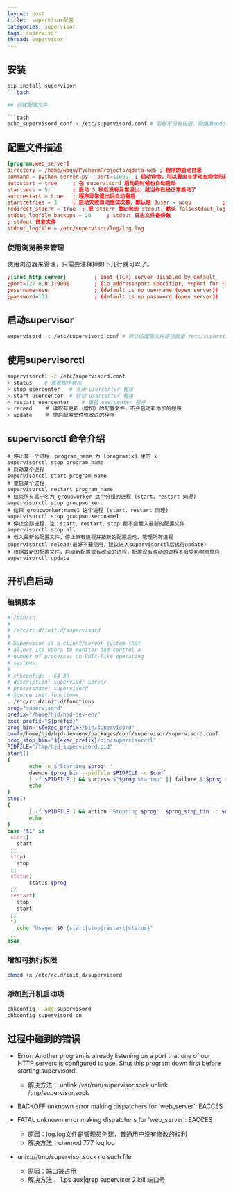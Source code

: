 ```yaml
---
layout: post
title:  supervisor配置
categories: supervisor
tags: supervisor
thread: supervisor
---
```


## 安装

```bash
pip install supervisor
```bash

## 创建配置文件

```bash
echo_supervisord_conf > /etc/supervisord.conf # 若提示没有权限，则使用sudo su - root -c "echo_supervisord_conf > /etc/supervisord.conf" 命令创建
```

## 配置文件描述

```conf
[program:web_server]
directory = /home/woqu/PycharmProjects/qdata-web ; 程序的启动目录
command = python server.py --port=11099  ; 启动命令，可以看出与手动在命令行启动的命令是一样的
autostart = true     ; 在 supervisord 启动的时候也自动启动
startsecs = 5        ; 启动 5 秒后没有异常退出，就当作已经正常启动了
autorestart = true   ; 程序异常退出后自动重启
startretries = 3     ; 启动失败自动重试次数，默认是 3user = woqu          ; 用哪个用户启动
redirect_stderr = true  ; 把 stderr 重定向到 stdout，默认 falsestdout_logfile_maxbytes = 20MB  ; stdout 日志文件大小，默认 50MB
stdout_logfile_backups = 20     ; stdout 日志文件备份数
; stdout 日志文件
stdout_logfile = /etc/supervisor/log/log.log
```

### 使用浏览器来管理

使用浏览器来管理，只需要注释掉如下几行就可以了。

```conf
;[inet_http_server]         ; inet (TCP) server disabled by default
;port=127.0.0.1:9001        ; (ip_address:port specifier, *:port for ;all iface)
;username=user              ; (default is no username (open server))
;password=123               ; (default is no password (open server))
```

## 启动supervisor

```bash
supervisord -c /etc/supervisord.conf # 默认的配置文件路径就是`/etc/supervisord.conf`,如果是默认路径 -c 可以忽略
```

## 使用supervisorctl

```bash
supervisorctl -c /etc/supervisord.conf
> status    # 查看程序状态
> stop usercenter   # 关闭 usercenter 程序
> start usercenter  # 启动 usercenter 程序
> restart usercenter    # 重启 usercenter 程序
> reread    ＃ 读取有更新（增加）的配置文件，不会启动新添加的程序
> update    ＃ 重启配置文件修改过的程序
```

## supervisorctl 命令介绍

```text
# 停止某一个进程，program_name 为 [program:x] 里的 x
supervisorctl stop program_name
# 启动某个进程
supervisorctl start program_name
# 重启某个进程
supervisorctl restart program_name
# 结束所有属于名为 groupworker 这个分组的进程 (start，restart 同理)
supervisorctl stop groupworker:
# 结束 groupworker:name1 这个进程 (start，restart 同理)
supervisorctl stop groupworker:name1
# 停止全部进程，注：start、restart、stop 都不会载入最新的配置文件
supervisorctl stop all
# 载入最新的配置文件，停止原有进程并按新的配置启动、管理所有进程
supervisorctl reload(最好不要使用，建议进入supervisorctl后执行update)
# 根据最新的配置文件，启动新配置或有改动的进程，配置没有改动的进程不会受影响而重启
supervisorctl update
```

## 开机自启动

### 编辑脚本

```bash
#!/bin/sh
#
# /etc/rc.d/init.d/supervisord
#
# Supervisor is a client/server system that
# allows its users to monitor and control a
# number of processes on UNIX-like operating
# systems.
#
# chkconfig: - 64 36
# description: Supervisor Server
# processname: supervisord
# Source init functions
. /etc/rc.d/init.d/functions
prog="supervisord"
prefix="/home/hjd/hjd-dev-env"
exec_prefix="${prefix}"
prog_bin="${exec_prefix}/bin/supervisord"
conf=/home/hjd/hjd-dev-env/packages/conf/supervisor/supervisord.conf
prog_stop_bin="${exec_prefix}/bin/supervisorctl"
PIDFILE="/tmp/hjd_supervisord.pid"
start()
{
       echo -n $"Starting $prog: "
       daemon $prog_bin --pidfile $PIDFILE -c $conf
       [ -f $PIDFILE ] && success $"$prog startup" || failure $"$prog startup"
       echo
}
stop()
{
       [ -f $PIDFILE ] && action "Stopping $prog"  $prog_stop_bin -c $conf shutdown || success $"$prog shutdown"
       echo
}
case "$1" in
 start)
   start
 ;;
 stop)
   stop
 ;;
 status)
       status $prog
 ;;
 restart)
   stop
   start
 ;;
 *)
   echo "Usage: $0 {start|stop|restart|status}"
 ;;
esac
```

### 增加可执行权限

```bash
chmod +x /etc/rc.d/init.d/supervisord
```

### 添加到开机启动项

```bash
chkconfig --add supervisord
chkconfig supervisord on
```

## 过程中碰到的错误

* Error: Another program is already listening on a port that one of our HTTP servers is configured to use.  Shut this program down first before starting supervisord.
    * 解决方法：
        unlink /var/run/supervisor.sock
        unlink /tmp/supervisor.sock

* BACKOFF   unknown error making dispatchers for 'web_server': EACCES
* FATAL     unknown error making dispatchers for 'web_server': EACCES
    * 原因：log.log文件是管理员创建，普通用户没有修改的权利
    * 解决方法：chemod 777 log.log

* unix:///tmp/supervisor.sock no such file
    * 原因：端口被占用
    * 解决方法：
        1.ps aux|grep supervisor
        2.kill 端口号

